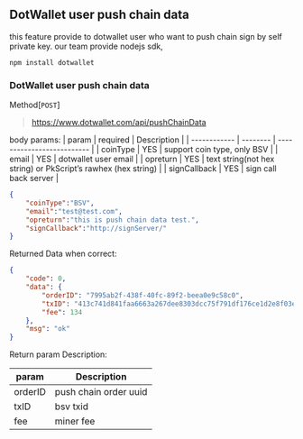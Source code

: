 ## DotWallet user push chain data

this feature provide to dotwallet user who want to push chain sign by self private key.
our team provide nodejs sdk,
```
npm install dotwallet
```

### DotWallet user push chain data

Method[`POST`]

> https://www.dotwallet.com/api/pushChainData

body params:
| param         | required | Description                       |
| ------------ | -------- | -------------------------- |
| coinType       | YES       | support coin type, only BSV        |
| email       | YES       | dotwallet user email      |
| opreturn       | YES       | text string(not hex string) or PkScript’s rawhex (hex string)       |
| signCallback       | YES       | sign call back server     |
```json
{
	"coinType":"BSV", 
	"email":"test@test.com",
	"opreturn":"this is push chain data test.",
    "signCallback":"http://signServer/"
}
```

Returned Data when correct:

```json
{
    "code": 0,
    "data": {
        "orderID": "7995ab2f-438f-40fc-89f2-beea0e9c58c0",
        "txID": "413c741d841faa6663a267dee8303dcc75f791df176ce1d2e8f03eb7bfccc60c",
        "fee": 134
    },
    "msg": "ok"
}
```
Return param Description:

| param     | Description             |
| -------- | ---------------- |
| orderID | push chain order uuid |
| txID | bsv txid     |
| fee | miner fee     |


